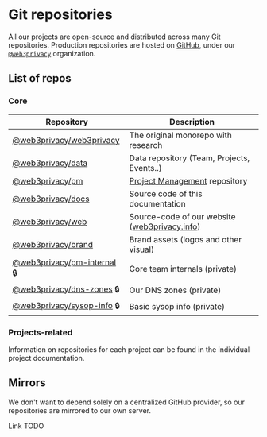 # Git repositories

All our projects are open-source and distributed across many Git repositories. Production repositories are hosted on [GitHub](https://github.com), under our [`@web3privacy`](https://github.com/web3privacy) organization.

## List of repos

### Core

| Repository | Description |
| --- | --- |
| [@web3privacy/web3privacy](https://github.com/web3privacy/web3privacy) | The original monorepo with research |
| [@web3privacy/data](https://github.com/web3privacy/data) | Data repository (Team, Projects, Events..) |
| [@web3privacy/pm](https://github.com/web3privacy/pm) | [Project Management](/governance/pm) repository |
| [@web3privacy/docs](https://github.com/web3privacy/docs) | Source code of this documentation |
| [@web3privacy/web](https://github.com/web3privacy/web) | Source-code of our website ([web3privacy.info](https://web3privacy.info)) |
| [@web3privacy/brand](https://github.com/web3privacy/brand) | Brand assets (logos and other visual) |
| [@web3privacy/pm-internal](https://github.com/web3privacy/pm-internal) 🔒 | Core team internals (private) | 
| [@web3privacy/dns-zones](https://github.com/web3privacy/dns-zones) 🔒 | Our DNS zones (private) | 
| [@web3privacy/sysop-info](https://github.com/web3privacy/sysop-info) 🔒 | Basic sysop info (private) | 

### Projects-related

Information on repositories for each project can be found in the individual project documentation.

## Mirrors

We don't want to depend solely on a centralized GitHub provider, so our repositories are mirrored to our own server.

Link TODO